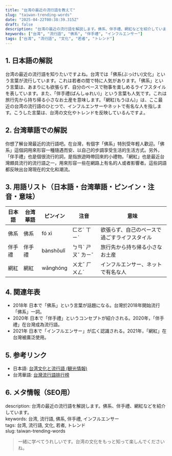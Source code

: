 ```yaml
---
title: "台湾の最近の流行語を教えて"
slug: "taiwan-trending-words"
date: "2025-04-22T00:38:39.315Z"
draft: false
description: "台湾の最近の流行語を解説します。佛系、伴手禮、網紅などを紹介しています。"
keywords: ["台湾", "流行語", "佛系", "伴手禮", "インフルエンサー"]
tags: ["台湾", "流行語", "文化", "若者", "トレンド"]
---
```


## 1. 日本語の解説  
台湾の最近の流行語を知りたいですよね。台湾では「佛系(ぶっけい)文化」という言葉が流行しています。これは若者の間で特に人気があります。「佛系」という言葉は、あまりにも欲張らず、自分のペースで物事を楽しめるライフスタイルを表しています。また、「伴手禮(ばんしゅれい)」という言葉も人気です。これは旅行先から持ち帰る小さなお土産を意味します。「網紅(もうほん)」は、ここ最近の台湾の流行語のひとつで、インフルエンサーやネットで有名な人を指します。こうした言葉は、台湾の文化やトレンドを反映しているんですよ。

## 2. 台湾華語での解説  
你想了解台灣最近的流行語吧。在台灣，有個字「佛系」特別受年輕人歡迎。「佛系」這個詞用來形容一種隨遇而安、以自己的步調享受生活的生活方式。另外，「伴手禮」也是個很流行的詞，是指旅遊時帶回來的小禮物。「網紅」也是最近台灣頗具流行的流行語之一，用來形容一些在網路上有名的人或者影響者。這些詞語都反映出台灣現在的文化和潮流。

## 3. 用語リスト（日本語・台湾華語・ピンイン・注音・意味）  
| 日本語     | 台湾華語 | ピンイン    | 注音   | 意味                                        |
|------------|------|---------|-----|-----------------------------------------|
| 佛系       | 佛系   | fó xì   | ㄈㄛˊ ㄒㄧˋ | 欲張らず、自己のペースで過ごすライフスタイル                 |
| 伴手禮     | 伴手禮 | bànshǒulǐ | ㄅㄢˋ ㄕㄡˇ ㄌㄧˇ | 旅行先から持ち帰る小さなお土産                         |
| 網紅       | 網紅   | wǎnghóng | ㄨㄤˇ ㄏㄨㄥˊ | インフルエンサー、ネットで有名な人                     |

## 4. 関連年表  
- 2018年 日本で「佛系」という言葉が話題になる。台灣於2018年開始流行「佛系」一詞。
- 2020年 日本で「伴手禮」というコンセプトが紹介される。2020年，「伴手禮」在台灣成為流行語。
- 2021年 日本で「インフルエンサー」が広く認識される。2021年，「網紅」在台灣被廣泛使用。

## 5. 参考リンク  
- 日本語: [台湾文化と流行語 (観光情報)](https://www.taiwan.net.jp/)
- 台湾華語: [台灣流行語排行榜](https://www.cw.com.tw/article/5113257)

## 6. メタ情報（SEO用）  
description: 台湾の最近の流行語を解説します。佛系、伴手禮、網紅などを紹介しています。  
keywords: 台湾, 流行語, 佛系, 伴手禮, インフルエンサー  
tags: 台湾, 流行語, 文化, 若者, トレンド  
slug: taiwan-trending-words

> 一緒に学べてうれしいです。台湾の文化をもっと知って楽しんでくださいね。